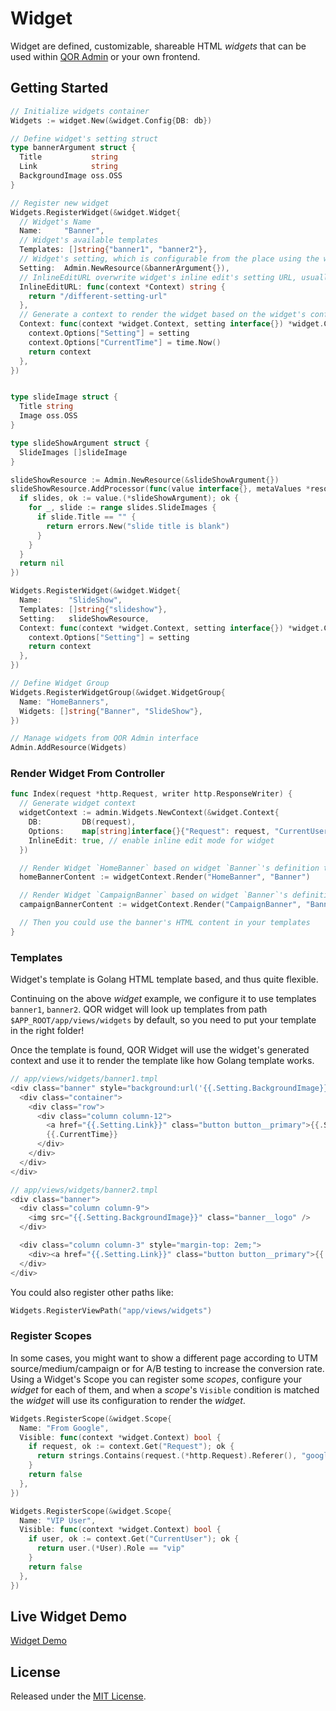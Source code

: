 # Widget

Widget are defined, customizable, shareable HTML *widgets* that can be used within [QOR Admin](https://github.com/conku/admin) or your own frontend.

## Getting Started

```go
// Initialize widgets container
Widgets := widget.New(&widget.Config{DB: db})

// Define widget's setting struct
type bannerArgument struct {
  Title           string
  Link            string
  BackgroundImage oss.OSS
}

// Register new widget
Widgets.RegisterWidget(&widget.Widget{
  // Widget's Name
  Name:     "Banner",
  // Widget's available templates
  Templates: []string{"banner1", "banner2"},
  // Widget's setting, which is configurable from the place using the widget with inline edit
  Setting:  Admin.NewResource(&bannerArgument{}),
  // InlineEditURL overwrite widget's inline edit's setting URL, usually we don't require do that, Widget will generate setting form based on Widget's setting resource, but in case of you want to fully customize your widget's setting page, you can overwrite it to return setting's URL
  InlineEditURL: func(context *Context) string {
    return "/different-setting-url"
  },
  // Generate a context to render the widget based on the widget's configurations
  Context: func(context *widget.Context, setting interface{}) *widget.Context {
    context.Options["Setting"] = setting
    context.Options["CurrentTime"] = time.Now()
    return context
  },
})


type slideImage struct {
  Title string
  Image oss.OSS
}

type slideShowArgument struct {
  SlideImages []slideImage
}

slideShowResource := Admin.NewResource(&slideShowArgument{})
slideShowResource.AddProcessor(func(value interface{}, metaValues *resource.MetaValues, context *qor.Context) error {
  if slides, ok := value.(*slideShowArgument); ok {
    for _, slide := range slides.SlideImages {
      if slide.Title == "" {
        return errors.New("slide title is blank")
      }
    }
  }
  return nil
})

Widgets.RegisterWidget(&widget.Widget{
  Name:      "SlideShow",
  Templates: []string{"slideshow"},
  Setting:   slideShowResource,
  Context: func(context *widget.Context, setting interface{}) *widget.Context {
    context.Options["Setting"] = setting
    return context
  },
})

// Define Widget Group
Widgets.RegisterWidgetGroup(&widget.WidgetGroup{
  Name: "HomeBanners",
  Widgets: []string{"Banner", "SlideShow"},
})

// Manage widgets from QOR Admin interface
Admin.AddResource(Widgets)
```

### Render Widget From Controller

```go
func Index(request *http.Request, writer http.ResponseWriter) {
  // Generate widget context
  widgetContext := admin.Widgets.NewContext(&widget.Context{
    DB:         DB(request),
    Options:    map[string]interface{}{"Request": request, "CurrentUser": currentUser}, // those options are accessible from widget views
    InlineEdit: true, // enable inline edit mode for widget
  })

  // Render Widget `HomeBanner` based on widget `Banner`'s definition to HTML template
  homeBannerContent := widgetContext.Render("HomeBanner", "Banner")

  // Render Widget `CampaignBanner` based on widget `Banner`'s definition to HTML template
  campaignBannerContent := widgetContext.Render("CampaignBanner", "Banner")

  // Then you could use the banner's HTML content in your templates
}
```

### Templates

Widget's template is Golang HTML template based, and thus quite flexible.

Continuing on the above *widget* example, we configure it to use templates `banner1`, `banner2`. QOR widget will look up templates from path `$APP_ROOT/app/views/widgets` by default, so you need to put your template in the right folder!

Once the template is found, QOR Widget will use the widget's generated context and use it to render the template like how Golang template works.

```go
// app/views/widgets/banner1.tmpl
<div class="banner" style="background:url('{{.Setting.BackgroundImage}}') no-repeat center center">
  <div class="container">
    <div class="row">
      <div class="column column-12">
        <a href="{{.Setting.Link}}" class="button button__primary">{{.Setting.Title}}</a>
        {{.CurrentTime}}
      </div>
    </div>
  </div>
</div>

// app/views/widgets/banner2.tmpl
<div class="banner">
  <div class="column column-9">
    <img src="{{.Setting.BackgroundImage}}" class="banner__logo" />
  </div>

  <div class="column column-3" style="margin-top: 2em;">
    <div><a href="{{.Setting.Link}}" class="button button__primary">{{.Setting.Title}}</a></div>
  </div>
</div>
```

You could also register other paths like:

```go
Widgets.RegisterViewPath("app/views/widgets")
```

### Register Scopes

In some cases, you might want to show a different page according to UTM source/medium/campaign or for A/B testing to increase the conversion rate. Using a Widget's Scope you can register some *scopes*, configure your *widget* for each of them, and when a *scope*'s `Visible` condition is matched the *widget* will use its configuration to render the *widget*.

```go
Widgets.RegisterScope(&widget.Scope{
  Name: "From Google",
  Visible: func(context *widget.Context) bool {
    if request, ok := context.Get("Request"); ok {
      return strings.Contains(request.(*http.Request).Referer(), "google.com")
    }
    return false
  },
})

Widgets.RegisterScope(&widget.Scope{
  Name: "VIP User",
  Visible: func(context *widget.Context) bool {
    if user, ok := context.Get("CurrentUser"); ok {
      return user.(*User).Role == "vip"
    }
    return false
  },
})
```

## Live Widget Demo

[Widget Demo](http://demo.getqor.com)

## License

Released under the [MIT License](http://opensource.org/licenses/MIT).
